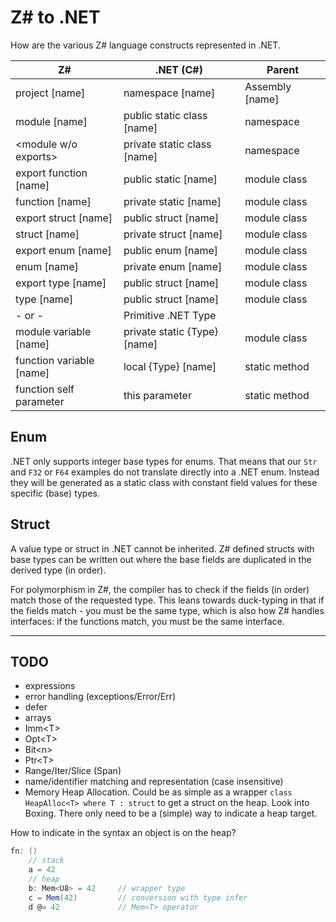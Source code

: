 
# Z\# to .NET

How are the various Z# language constructs represented in .NET.

Z# | .NET (C#) | Parent
--|--|--
project [name] | namespace [name] | Assembly [name]
module [name] | public static class [name] | namespace
\<module w/o exports> | private static class [name] | namespace
export function [name] | public static [name] | module class
function [name] | private static [name] | module class
export struct [name] | public struct [name] | module class
struct [name] | private struct [name] | module class
export enum [name] | public enum [name] | module class
enum [name] | private enum [name] | module class
export type [name] | public struct [name] | module class
type [name] | public struct [name] | module class
 - or - | Primitive .NET Type |
module variable [name] | private static {Type} [name] | module class
function variable [name] | local {Type} [name] | static method
function self parameter | this parameter | static method

## Enum

.NET only supports integer base types for enums. That means that our `Str` and `F32` or `F64` examples do not translate directly into a .NET enum. Instead they will be generated as a static class with constant field values for these specific (base) types.

## Struct

A value type or struct in .NET cannot be inherited. Z# defined structs with base types can be written out where the base fields are duplicated in the derived type (in order).

For polymorphism in Z#, the compiler has to check if the fields (in order) match those of the requested type. This leans towards duck-typing in that if the fields match - you must be the same type, which is also how Z# handles interfaces: if the functions match, you must be the same interface.

---

## TODO

- expressions
- error handling (exceptions/Error/Err<T>)
- defer
- arrays
- Imm\<T>
- Opt\<T>
- Bit\<n>
- Ptr\<T>
- Range/Iter/Slice (Span<T>)
- name/identifier matching and representation (case insensitive)
- Memory Heap Allocation. Could be as simple as a wrapper `class HeapAlloc<T> where T : struct` to get a struct on the heap. Look into Boxing. There only need to be a (simple) way to indicate a heap target.

How to indicate in the syntax an object is on the heap?

```csharp
fn: ()
    // stack
    a = 42
    // heap
    b: Mem<U8> = 42     // wrapper type
    c = Mem(42)         // conversion with type infer
    d @= 42             // Mem<T> operator
```
